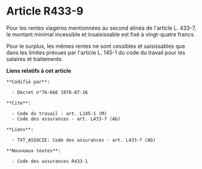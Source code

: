 # Article R433-9

Pour les rentes viagères mentionnées au second alinéa de l'article L. 433-7, le montant minimal incessible et insaisissable
est fixé à vingt-quatre francs.

Pour le surplus, les mêmes rentes ne sont cessibles et saisissables que dans les limites prévues par l'article L. 145-1 du
code du travail pour les salaires et traitements.

**Liens relatifs à cet article**

	**Codifié par**:

	  - Décret n°76-666 1976-07-16

	**Cite**:

	  - Code du travail - art. L145-1 (M)
	  - Code des assurances - art. L433-7 (Ab)

	**Liens**:

	  - TXT_ASSOCIE: Code des assurances - art. L433-7 (Ab)

	**Nouveaux textes**:

	  - Code des assurances R433-1
